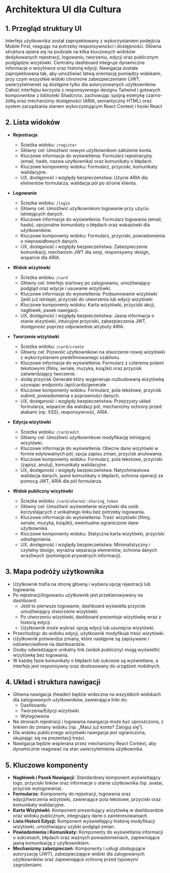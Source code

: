 # Architektura UI dla Cultura

## 1. Przegląd struktury UI

Interfejs użytkownika został zaprojektowany z wykorzystaniem podejścia Mobile First, reagując na potrzeby responsywności i dostępności. Główna struktura opiera się na podziale na kilka kluczowych widoków dedykowanych rejestracji, logowaniu, tworzeniu, edycji oraz publicznym podglądzie wizytówki. Centralny dashboard integruje dynamiczne informacje o wizytówce oraz historią edycji. Nawigacja została zaprojektowana tak, aby umożliwiać łatwą orientację pomiędzy widokami, przy czym wszystkie widoki chronione zabezpieczeniami (JWT, uwierzytelnienie) są dostępne tylko dla autoryzowanych użytkowników. Całość interfejsu korzysta z responsywnego designu Tailwind i gotowych komponentów z biblioteki Shadcn/ui, zachowując spójną estetykę czarno-żółtą oraz mechanizmy dostępności (ARIA, semantyczny HTML) oraz system zarządzania stanem wykorzystującym React Context i hooki React

## 2. Lista widoków

- **Rejestracja**

  - Ścieżka widoku: `/register`
  - Główny cel: Umożliwić nowym użytkownikom założenie konta.
  - Kluczowe informacje do wyświetlenia: Formularz rejestracyjny (email, hasło, nazwa użytkownika) oraz komunikaty o błędach.
  - Kluczowe komponenty widoku: Formularz, przyciski, komunikaty walidacyjne.
  - UX, dostępność i względy bezpieczeństwa: Użycie ARIA dla elementów formularza, walidacja pól po stronie klienta.

- **Logowanie**

  - Ścieżka widoku: `/login`
  - Główny cel: Umożliwić użytkownikom logowanie przy użyciu istniejących danych.
  - Kluczowe informacje do wyświetlenia: Formularz logowania (email, hasło), opcjonalne komunikaty o błędach oraz wskazówki dla użytkowników.
  - Kluczowe komponenty widoku: Formularz, przyciski, powiadomienia o nieprawidłowych danych.
  - UX, dostępność i względy bezpieczeństwa: Zabezpieczenie komunikacji, mechanizm JWT dla sesji, responsywny design, wsparcie dla ARIA.

- **Widok wizytówki**

  - Ścieżka widoku: `/card`
  - Główny cel: Interfejs startowy po zalogowaniu, umożliwiający podgląd oraz edycje i usuwanie wizytówki.
  - Kluczowe informacje do wyświetlenia: Podsumowanie wizytówki (jeśli już istnieje), przyciski do utworzenia lub edycji wizytówki
  - Kluczowe komponenty widoku: Karta wizytówki, przyciski akcji, nagłówek, pasek nawigacji.
  - UX, dostępność i względy bezpieczeństwa: Jasna informacja o stanie wizytówki, intuicyjne przyciski, zabezpieczenia JWT, dostępność poprzez odpowiednie atrybuty ARIA.

- **Tworzenie wizytówki**

  - Ścieżka widoku: `/card/create`
  - Główny cel: Pozwolić użytkownikowi na stworzenie nowej wizytówki z wykorzystaniem predefiniowanego szablonu.
  - Kluczowe informacje do wyświetlenia: Formularz z czterema polami tekstowymi (filmy, seriale, muzyka, książki) oraz przycisk zatwierdzający tworzenie.
  - dodaj przycisk Generate który wygeneruje rozbudowaną wizytówkę uzywajac endpointu /api/cards/generate
  - Kluczowe komponenty widoku: Formularz, pola tekstowe, przycisk submit, powiadomienia o poprawności danych.
  - UX, dostępność i względy bezpieczeństwa: Przejrzysty układ formularza, wsparcie dla walidacji pól, mechanizmy ochrony przed atakami (np. XSS), responsywność, ARIA.

- **Edycja wizytówki**

  - Ścieżka widoku: `/card/edit`
  - Główny cel: Umożliwić użytkownikowi modyfikację istniejącej wizytówki.
  - Kluczowe informacje do wyświetlenia: Obecne dane wizytówki w formie edytowalnych pól, opcja zapisu zmian, przycisk anulowania.
  - Kluczowe komponenty widoku: Formularz, pola tekstowe, przyciski (zapisz, anuluj), komunikaty walidacyjne.
  - UX, dostępność i względy bezpieczeństwa: Natychmiastowa walidacja danych, jasne komunikaty o błędach, ochrona operacji za pomocą JWT, ARIA dla pól formularza.

- **Widok publiczny wizytówki**
  - Ścieżka widoku: `/card/shared/:sharing_token`
  - Główny cel: Umożliwić wyświetlanie wizytówki dla osób korzystających z unikalnego linku bez potrzeby logowania.
  - Kluczowe informacje do wyświetlenia: Treść wizytówki (filmy, seriale, muzyka, książki), ewentualne ograniczone dane użytkownika.
  - Kluczowe komponenty widoku: Statyczna karta wizytówki, przyciski udostępniania.
  - UX, dostępność i względy bezpieczeństwa: Minimalistyczny i czytelny design, wyraźna separacja elementów, ochrona danych wrażliwych (pominięcie prywatnych informacji).

## 3. Mapa podróży użytkownika

- Użytkownik trafia na stronę główną i wybiera opcję rejestracji lub logowania.
- Po rejestracji/logowaniu użytkownik jest przekierowywany na dashboard:
  - Jeśli to pierwsze logowanie, dashboard wyświetla przycisk umożliwiający stworzenie wizytówki.
  - Po utworzeniu wizytówki, dashboard prezentuje wizytówkę wraz z historią edycji.
  - Użytkownik może wybrać opcję edycji lub usunięcia wizytówki.
- Przechodząc do widoku edycji, użytkownik modyfikuje treść wizytówki.
- Użytkownik potwierdza zmiany, które następnie są zapisywane i odzwierciedlone na dashboardzie.
- Osoby odwiedzające unikalny link (widok publiczny) mogą wyświetlić wizytówkę bez logowania.
- W każdej fazie komunikaty o błędach lub sukcesie są wyświetlane, a interfejs jest responsywny oraz dostosowany do urządzeń mobilnych.

## 4. Układ i struktura nawigacji

- Główna nawigacja (header) będzie widoczna na wszystkich widokach dla zalogowanych użytkowników, zawierająca linki do:
  - Dashboardu
  - Tworzenia/Edycji wizytówki
  - Wylogowania
- Na stronach rejestracji i logowania nawigacja może być uproszczona, z linkiem do zmiany widoku (np. „Masz już konto? Zaloguj się”).
- Dla widoku publicznego wizytówki nawigacja jest ograniczona, skupiając się na prezentacji treści.
- Nawigacja będzie wspierana przez mechanizmy React Context, aby dynamicznie reagować na stan uwierzytelnienia użytkownika.

## 5. Kluczowe komponenty

- **Nagłówek i Pasek Nawigacji:** Standardowy komponent wyświetlający logo, przyciski linków oraz informacje o stanie użytkownika (np. avatar, przycisk wylogowania).
- **Formularze:** Komponenty do rejestracji, logowania oraz edycji/tworzenia wizytówki, zawierające pola tekstowe, przyciski oraz komunikaty walidacyjne.
- **Karta Wizytówki:** Komponent prezentujący wizytówkę w dashboardzie oraz widoku publicznym, integrujący dane o zainteresowaniach.
- **Lista Historii Edycji:** Komponent wyświetlający historię modyfikacji wizytówki, umożliwiający szybki podgląd zmian.
- **Powiadomienia i Komunikaty:** Komponenty do wyświetlania informacji o sukcesach, błędach oraz ważnych powiadomieniach, zapewniające jasną komunikację z użytkownikiem.
- **Mechanizmy zabezpieczeń:** Komponenty i usługi obsługujące autoryzację (JWT), zabezpieczające widoki dla zalogowanych użytkowników oraz zapewniające ochronę przed typowymi zagrożeniami.
